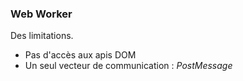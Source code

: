 <!-- .slide: data-background="url(images/slides/serviceworker/webworker_l.svg) white no-repeat center" data-background-size="contain"-->

### Web Worker

Des limitations.

<ul>
    <li class="fragment" data-fragment-index="0">Pas d'accès aux apis DOM</li>
    <li class="fragment" data-fragment-index="1">Un seul vecteur de communication : <em>PostMessage</em></li>
</ul>